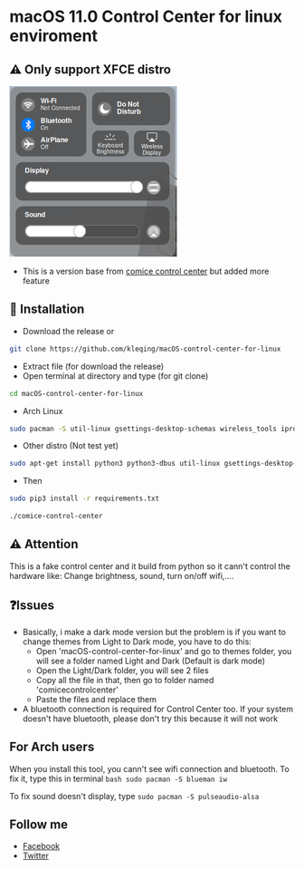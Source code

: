 # macOS 11.0 Control Center for linux enviroment

## ⚠ Only support XFCE distro

![Screenshot](src/controlcenter.png)

* This is a version base from <a href="https://github.com/libredeb/comice-control-center">comice control center</a> but added more feature

## 💾 Installation

* Download the release or 
```bash
git clone https://github.com/kleqing/macOS-control-center-for-linux
```
* Extract file (for download the release)
* Open terminal at directory and type (for git clone)
```bash
cd macOS-control-center-for-linux
```
* Arch Linux
```bash
sudo pacman -S util-linux gsettings-desktop-schemas wireless_tools iproute alsa-utils dbus-python python-pip
```
* Other distro (Not test yet)
```bash
sudo apt-get install python3 python3-dbus util-linux gsettings-desktop-schemas wireless-tools iproute alsa-utils
```
* Then
```bash
sudo pip3 install -r requirements.txt
```
```bash
./comice-control-center
```

## ⚠ Attention

This is a fake control center and it build from python so it cann't control the hardware like: Change brightness, sound, turn on/off wifi,....


## ❓Issues
* Basically, i make a dark mode version but the problem is if you want to change themes from Light to Dark mode, you have to do this:
	* Open 'macOS-control-center-for-linux' and go to themes folder, you will see a folder named Light and Dark (Default is dark mode)
	* Open the Light/Dark folder, you will see 2 files
	* Copy all the file in that, then go to folder named 'comicecontrolcenter'
	* Paste the files and replace them
* A bluetooth connection is required for Control Center too. If your system doesn't have bluetooth, please don't try this because it will not work

## For Arch users
When you install this tool, you cann't see wifi connection and bluetooth. To fix it, type this in terminal
		```bash
		sudo pacman -S blueman iw
		```	

To fix sound doesn't display, type
		```
		sudo pacman -S pulseaudio-alsa
		```

## Follow me
* <a href="https://www.facebook.com/kleqing24k/">Facebook</a>
* <a href="https://www.twitter.com/kleqing24k">Twitter</a>
